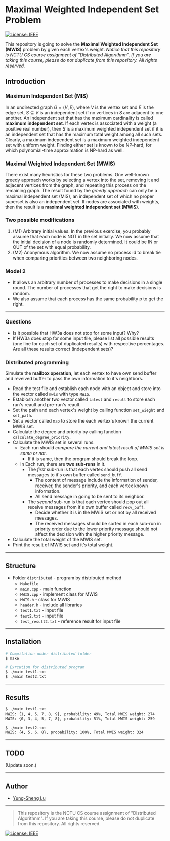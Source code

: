 # Maximal Weighted Independent Set Problem

[![License: IEEE](https://img.shields.io/badge/License-CC%20BY--NC--SA%204.0-lightgrey.svg)](http://creativecommons.org/licenses/by-nc-sa/4.0/)

This repository is going to solve the **Maximal Weighted Independent Set (MWIS)** problem by given each vertex's weight. *Notice that this repository is NCTU CS course assignment of "Distributed Algorithnm". If you are taking this course, please do not duplicate from this repository. All rights reserved.*

## Introduction

### Maximum Independent Set (MIS)
In an undirected graph $G = (V, E)$, where $V$ is the vertex set and $E$ is the edge set, $S \subseteq V$ is an independent set if no vertices in $S$ are adjacent to one another. An independent set that has the maximum cardinality is called **maximum independent set**.
If each vertex is associated with a weight (a positive real number), then $S$ is a maximum weighted independent set if it is an independent set that has the maximum total weight among all such sets. Clearly, a maximum independent set is a maximum weighted independent set with uniform weight. Finding either set is known to be NP-hard, for which polynomial-time approximation is NP-hard as well.

### Maximal Weighted Independent Set (MWIS)

There exist many heuristics for these two problems. One well-known greedy approach works by selecting a vertex into the set, removing it and adjacent vertices from the graph, and repeating this process on the remaining graph. The result found by the *greedy approach* can only be a maximal independent set (MIS), an independent set of which no proper superset is also an independent set. If nodes are associated with weights, then the result is a **maximal weighted independent set (MWIS)**.

### Two possible modifications

1. (M1) Arbitrary initial values. In the previous exercise, you probably assume that each node is NOT
in the set initially. We now assume that the initial decision of a node is randomly determined. It
could be IN or OUT of the set with equal probability.
2. (M2) Anonymous algorithm. We now assume no process id to break tie when comparing priorities
between two neighboring nodes.

### Model 2

* It allows an arbitrary number of processes to make decisions in a single round. The number of processes that get the right to make decisions is random. 
* We also assume that each process has the same probability p to get the right.

---

### Questions

* Is it possible that HW3a does not stop for some input? Why?
* If HW3a does stop for some input file, please list all possible results (one line for each set of duplicated results) with respective percentages. Are all these results correct (independent sets)?

### Distributed programming

Simulate the **mailbox operation**, let each vertex to have own send buffer and reveived buffer to pass the own information to it's neightbors.
* Read the test file and establish each node with an object and store into the vector called `mwis` with type `MWIS`.
* Establosh another two vector called `latest` and `result` to store each run's reault and pre-run's reault.
* Set the path and each vertex's weight by calling function `set_wieght` and `set_path`.
* Set a vector called `map` to store the each vertex's known the current MWIS set.
* Calculate the degree and priority by calling function `calculate_degree_priority`.
* Calculate the MWIS set in several runs.
    * Each run should *compare the current and latest result of MWIS set is same or not*.
        * If it is same, then the program should break the loop.
    * In Each run, there are **two sub-runs** in it.
        * The *first* sub-run is that each vertex should push all send messages to it's own buffer called `send_buff`.
            * The content of message include the information of sender, receiver, the sender's priority, and each vertex known information.
            * All send message in going to be sent to its neighbor.
        * The *second* sub-run is that each vertex should pop out all receive messages from it's own buffer called `recv_buff`.
            * Decide whether it is in the MWIS set or not by all received messages.
            * The received messages should be sorted in each sub-run in priority order due to the lower priority message should not affect the decision with the higher priority message.
* Calculate the total weight of the MWIS set.
* Print the result of MWIS set and it's total weight.

---
## Structure

* Folder `distributed` - program by distributed method
    * `Makefile`
    * `main.cpp` - main function
    * `MWIS.cpp` - implement class for MWIS
    * `MWIS.h` - class for MWIS
    * `header.h` - include all libraries
    * `test1.txt` - input file
    * `test2.txt` - input file
    * `test_result2.txt` - reference result for input file

---
## Installation

```bash
# Compilation under distributed folder
$ make

# Exrcution for distributed program
$ ./main test1.txt
$ ./main test2.txt
```

---
## Results

```bash
$ ./main test1.txt
MWIS: {1, 4, 5, 7, 8, 9}, probability: 49%, Total MWIS weight: 274
MWIS: {0, 3, 4, 5, 7, 8}, probability: 51%, Total MWIS weight: 259

$ ./main test2.txt
MWIS: {4, 5, 6, 8}, probability: 100%, Total MWIS weight: 324
```

---
## TODO

(Update soon.)

---
## Author

* [Yung-Sheng Lu](https://github.com/yungshenglu)

---
> This repository is the NCTU CS course assignment of "Distributed Algorithnm". If you are taking this course, please do not duplicate from this repository. All rights reserved.

[![License: IEEE](https://img.shields.io/badge/License-CC%20BY--NC--SA%204.0-lightgrey.svg)](http://creativecommons.org/licenses/by-nc-sa/4.0/)
